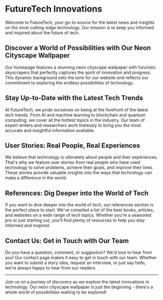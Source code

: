 <!--font:Great Vibes-->

# FutureTech Innovations

Welcome to FutureTech, your go-to source for the latest news and insights on the most cutting-edge technology. Our mission is to keep you informed and inspired about the future of tech.

## Discover a World of Possibilities with Our Neon Cityscape Wallpaper

Our homepage features a stunning neon cityscape wallpaper with futuristic skyscrapers that perfectly captures the spirit of innovation and progress. This dynamic background sets the tone for our website and reflects our commitment to exploring the endless possibilities of technology.

## Stay Up-to-Date with the Latest Tech Trends

At FutureTech, we pride ourselves on being at the forefront of the latest tech trends. From AI and machine learning to blockchain and quantum computing, we cover all the hottest topics in the industry. Our team of expert writers and researchers work tirelessly to bring you the most accurate and insightful information available.

## User Stories: Real People, Real Experiences

We believe that technology is ultimately about people and their experiences. That's why we feature user stories from real people who have used technology to solve problems, achieve their goals, and improve their lives. These stories provide valuable insights into the ways that technology can make a difference in the world.

## References: Dig Deeper into the World of Tech

If you want to dive deeper into the world of tech, our references section is the perfect place to start. We've compiled a list of the best books, articles, and websites on a wide range of tech topics. Whether you're a seasoned pro or just starting out, you'll find plenty of resources to help you stay informed and inspired.

## Contact Us: Get in Touch with Our Team

Do you have a question, comment, or suggestion? We'd love to hear from you! Our contact page makes it easy to get in touch with our team. Whether you want to submit a story idea, request an interview, or just say hello, we're always happy to hear from our readers.

---

Join us on a journey of discovery as we explore the latest innovations in technology. Our neon cityscape wallpaper is just the beginning - there's a whole world of possibilities waiting to be explored!

<!--

Write me content for website with wallpaper which alt text is:

"A neon cityscape with futuristic skyscrapers for a tech blog homepage"

The name/title of the page should not be 1:1 copy of the alt text but rather a real content of the website which is using this wallpaper.

- Use markdown format 
- Start with heading
- Heading should be short and concise
- The content should look like a real website 
- The website should not be about the wallpaper, wallpaper is just a related background
- Heading should be contain work "wallpaper" or "background"
- Include real sections like references, contact, user stories, etc. use things relevant to the page purpose.
- Feel free to use structure like headings, bullets, numbering, blockquotes, paragraphs, horizontal lines, etc.
- You can use formatting like bold or _italic_
- You can include UTF-8 emojis
- Links should be only #hash anchors (and you can refer to the document itself)
- Do not include images


---


# FutureTech: Exploring the Latest Innovations in Technology

Welcome to FutureTech, your go-to source for the latest news and insights on the most cutting-edge technology. Our mission is to keep you informed and inspired about the future of tech.

## Discover a World of Possibilities with Our Neon Cityscape Wallpaper

Our homepage features a stunning neon cityscape wallpaper with futuristic skyscrapers that perfectly captures the spirit of innovation and progress. This dynamic background sets the tone for our website and reflects our commitment to exploring the endless possibilities of technology.

## Stay Up-to-Date with the Latest Tech Trends

At FutureTech, we pride ourselves on being at the forefront of the latest tech trends. From AI and machine learning to blockchain and quantum computing, we cover all the hottest topics in the industry. Our team of expert writers and researchers work tirelessly to bring you the most accurate and insightful information available.

## User Stories: Real People, Real Experiences

We believe that technology is ultimately about people and their experiences. That's why we feature user stories from real people who have used technology to solve problems, achieve their goals, and improve their lives. These stories provide valuable insights into the ways that technology can make a difference in the world.

## References: Dig Deeper into the World of Tech

If you want to dive deeper into the world of tech, our references section is the perfect place to start. We've compiled a list of the best books, articles, and websites on a wide range of tech topics. Whether you're a seasoned pro or just starting out, you'll find plenty of resources to help you stay informed and inspired.

## Contact Us: Get in Touch with Our Team

Do you have a question, comment, or suggestion? We'd love to hear from you! Our contact page makes it easy to get in touch with our team. Whether you want to submit a story idea, request an interview, or just say hello, we're always happy to hear from our readers.

---

Join us on a journey of discovery as we explore the latest innovations in technology. Our neon cityscape wallpaper is just the beginning - there's a whole world of possibilities waiting to be explored!

-->
